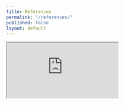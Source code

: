 ```yaml
---
title: Références
permalink: "/references/"
published: false
layout: default
---
```


<div class="responsive-embed">
  <iframe src="https://references.modernisation.gouv.fr/" allowfullscreen></iframe>
</div>
